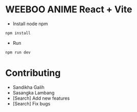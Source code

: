 # WEEBOO ANIME React + Vite

-   Install node npm

```bash
npm install
```

-   Run

```bash
npm run dev
```

# Contributing

-   Sandikha Galih
-   Sasangka Lambang
-   [Search] Add new features
-   [Search] Fix bugs
